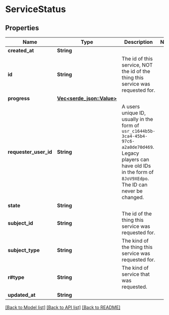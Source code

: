 # ServiceStatus

## Properties

Name | Type | Description | Notes
------------ | ------------- | ------------- | -------------
**created_at** | **String** |  | 
**id** | **String** | The id of this service, NOT the id of the thing this service was requested for. | 
**progress** | [**Vec<serde_json::Value>**](serde_json::Value.md) |  | 
**requester_user_id** | **String** | A users unique ID, usually in the form of `usr_c1644b5b-3ca4-45b4-97c6-a2a0de70d469`. Legacy players can have old IDs in the form of `8JoV9XEdpo`. The ID can never be changed. | 
**state** | **String** |  | 
**subject_id** | **String** | The id of the thing this service was requested for. | 
**subject_type** | **String** | The kind of the thing this service was requested for. | 
**r#type** | **String** | The kind of service that was requested. | 
**updated_at** | **String** |  | 

[[Back to Model list]](../README.md#documentation-for-models) [[Back to API list]](../README.md#documentation-for-api-endpoints) [[Back to README]](../README.md)


